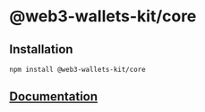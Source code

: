 # @web3-wallets-kit/core

## Installation

`npm install @web3-wallets-kit/core`

## [Documentation](../../../../tree/master#creation-and-managing-wallets)
